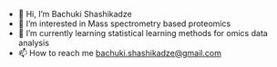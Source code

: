 - 👋 Hi, I’m Bachuki Shashikadze
- 👀 I’m interested in Mass spectrometry based proteomics
- 🌱 I’m currently learning statistical learning methods for omics data analysis
- 📫 How to reach me bachuki.shashikadze@gmail.com

<!---
bshashikadze/bshashikadze is a ✨ special ✨ repository because its `README.md` (this file) appears on your GitHub profile.
You can click the Preview link to take a look at your changes.
--->
